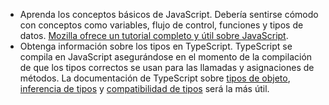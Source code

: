 - Aprenda los conceptos básicos de JavaScript. Debería sentirse cómodo con conceptos como variables, flujo de control, funciones y tipos de datos. [Mozilla ofrece un tutorial completo y útil sobre JavaScript](https://developer.mozilla.org/docs/Web/JavaScript/Guide/Introduction).
- Obtenga información sobre los tipos en TypeScript. TypeScript se compila en JavaScript asegurándose en el momento de la compilación de que los tipos correctos se usan para las llamadas y asignaciones de métodos. La documentación de TypeScript sobre [tipos de objeto](https://www.typescriptlang.org/docs/handbook/2/objects.html), [inferencia de tipos](https://www.typescriptlang.org/docs/handbook/type-inference.html) y [compatibilidad de tipos](https://www.typescriptlang.org/docs/handbook/type-compatibility.html) será la más útil.

